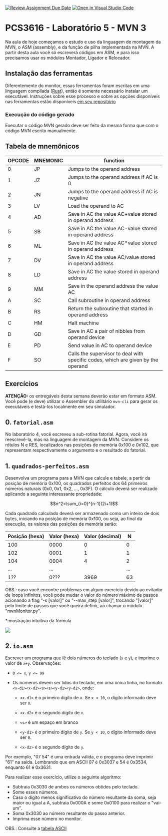 [![Review Assignment Due Date](https://classroom.github.com/assets/deadline-readme-button-22041afd0340ce965d47ae6ef1cefeee28c7c493a6346c4f15d667ab976d596c.svg)](https://classroom.github.com/a/8K2hEYnH)
[![Open in Visual Studio Code](https://classroom.github.com/assets/open-in-vscode-2e0aaae1b6195c2367325f4f02e2d04e9abb55f0b24a779b69b11b9e10269abc.svg)](https://classroom.github.com/online_ide?assignment_repo_id=18224543&assignment_repo_type=AssignmentRepo)
# PCS3616 - Laboratório 5 - MVN 3

Na aula de hoje começamos o estudo e uso da linguagem de montagem da
MVN, o ASM (assembly), e da função de pilha implementada na MVN.
A partir desta aula você só escreverá códigos em ASM, e para isso
precisamos usar os módulos Montador, Ligador e Relocador.

## Instalação das ferramentas

Diferentemente do monitor, essas ferramentas foram escritas em uma
linguagem compilada ([Rust](https://www.rust-lang.org/)), então é
somente necessário instalar um executável.
Instruções sobre esse processo e sobre as opções disponíveis nas
ferramentas estão disponíveis
[em seu repositório](https://github.com/PCS3616/mvn-rs#readme)

### Execução do código gerado

Executar o código MVN gerado deve ser feito da mesma forma que com o
código MVN escrito manualmente.

## Tabela de mnemônicos

| OPCODE | MNEMONIC | function |
| --- | --- | --- |
| 0 | JP |Jumps to the operand address |
| 1 | JZ |Jumps to the operand address if AC is 0 |
| 2 | JN |Jumps to the operand address if AC is negative |
| 3 | LV |Load the operand to AC |
| 4 | AD |Save in AC the value AC+value stored in operand address |
| 5 | SB |Save in AC the value AC-value stored in operand address |
| 6 | ML |Save in AC the value AC*value stored in operand address |
| 7 | DV |Save in AC the value AC/value stored in operand address |
| 8 | LD |Save in AC the value stored in operand address |
| 9 | MM |Save in the operand address the value AC |
| A | SC |Call subroutine in operand address |
| B | RS |Return the subroutine that started in operand address |
| C | HM |Halt machine |
| D | GD |Save in AC a pair of nibbles from operand device |
| E | PD |Send value in AC to operand device |
| F | SO |Calls the supervisor to deal with specific codes, which are given by the operand |

## Exercícios

**ATENÇÃO:** os entregáveis desta semana deverão estar em formato ASM.
Você pode (e deve) utilizar o Assembler do utilitário `mvn-cli` para
gerar os executáveis e testá-los localmente em seu simulador.

## 0.  `fatorial.asm`
No laboratório 4, você escreveu a sub-rotina fatorial. Agora,
    você irá reescrevê-la, mas na linguagem de montagem da MVN.
    Considere os rótulos N e RES, localizados nas posições de memória 0x100
    e 0x102, que representam respectivamente o argumento e o resultado do fatorial.

## 1. `quadrados-perfeitos.asm`
Desenvolva um programa para a MVN que calcule e tabele, a partir da
posição de memória 0x100, os quadrados perfeitos dos 64 primeiros
números naturais (0x0, 0x1, 0x2, ..., 0x3F). O cálculo deverá ser
realizado aplicando a seguinte interessante propriedade:

$$n^2=\sum_{i=0}^{n-1}(2i+1)$$

Cada quadrado calculado deverá ser armazenado como um inteiro de dois
bytes, iniciando na posição de memória 0x100, ou seja, ao final da
execução, os valores das posições de memória serão:

 |Posição (hexa)         |Valor (hexa)|Valor (decimal)|N                 |
 |-----------------------|------------|---------------|------------------|
 |100                    |0000        |0              |0                 |
 |102                    |0001        |1              |1                 |
 |104                    |0004        |4              |2                 |
 |...                    |...         |               |...               |
 |1??                    |0???        |3969           |63                |

OBS.: caso você encontre problemas em algum exercício devido ao evitador
de loops infinitos, você pode mudar o valor do número máximo de passos
acionando a flag "-s \[valor\]" ou "\--max_step \[valor\]", trocando
"\[valor\]" pelo limite de passos que você queira definir, ao chamar o
módulo "mvnMonitor.py".

\*:mostração intuitiva da fórmula

![](./media/image1.png)

## 2. `io.asm`
Escrever um programa que lê dois números do teclado
(`x` e `y`), e imprime o valor de `x+y`. Observações:

- `0 <= x`, `y <= 99`

- Os números devem ser lidos do teclado, em uma única linha, no
formato `<x-d1><x-d2><s><s><y-d1><y-d2>`, onde:

  - `<x-d1>` é o primeiro dígito de x. Se `x < 10`, o dígito
  informado deve ser `0`.

  - `<x-d2>` é o segundo dígito de `x`.

  - `<s>` é um espaço em branco

  - `<y-d1>` é o primeiro dígito de `y`. Se `y < 10`, o dígito
  informado deve ser `0`.

  - `<x-d2>` é o segundo dígito de `y`.

Por exemplo, \"07 54\" é uma entrada válida, e o programa deve imprimir
\"61\" na saída. Lembrando que em ASCII 07 é 0x3037 e 54 é 0x3534, enquanto 61 é 0x3631.

Para realizar esse exercício, utilize o seguinte algoritmo:

- Subtraia 0x3030 de ambos os números obtidos pelo teclado.
- Some esses números.
- Caso o dígito menos significativo do número resultante da soma, seja maior ou igual a A, subtraia 0x000A e some 0x0100 para realizar o "vai-um".
- Soma 0x3030 ao número resultante do passo anterior.
- Imprima esse número no monitor.

OBS.: Consulte a [tabela ASCII](http://ascii.cl/)
